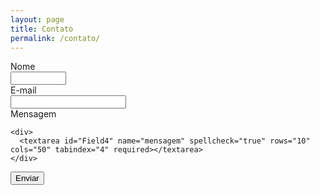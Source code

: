 ```yaml
---
layout: page
title: Contato
permalink: /contato/
---
```


<form action="https://formsubmit.io/send/producoesthe@gmail.com" method="post" accept-charset="utf-8">

  <div>
    <label class="desc" id="title1" for="Field1">Nome</label>
    <div>
      <input id="Field1" name="nome" type="text" class="field text fn" value="" size="8" tabindex="1" required>
    </div>
  </div>
    
  <div>
    <label class="desc" id="title3" for="Field3">
      E-mail
    </label>
    <div>
      <input id="Field3" name="email" type="email" spellcheck="false" value="" maxlength="255" tabindex="3" required> 
   </div>
  </div>
    
  <div>
    <label class="desc" id="title4" for="Field4">
      Mensagem
    </label>
  
    <div>
      <textarea id="Field4" name="mensagem" spellcheck="true" rows="10" cols="50" tabindex="4" required></textarea>
    </div>
  </div>
  
  <div>
		<div>
  		<input id="saveForm" name="saveForm" type="submit" value="Enviar">
    </div>
	</div>
  
</form>
